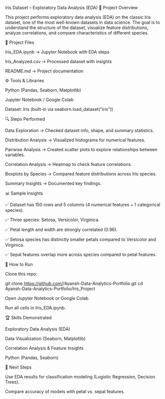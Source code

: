 Iris Dataset – Exploratory Data Analysis (EDA)
📌 Project Overview

This project performs exploratory data analysis (EDA) on the classic Iris dataset, one of the most well-known datasets in data science.
The goal is to understand the structure of the dataset, visualize feature distributions, analyze correlations, and compare characteristics of different species.

📂 Project Files

Iris_EDA.ipynb → Jupyter Notebook with EDA steps

Iris_Analyzed.csv → Processed dataset with insights

README.md → Project documentation

⚙️ Tools & Libraries

Python (Pandas, Seaborn, Matplotlib)

Jupyter Notebook / Google Colab

Dataset: Iris (built-in via seaborn.load_dataset("iris"))

🔍 Steps Performed

Data Exploration → Checked dataset info, shape, and summary statistics.

Distribution Analysis → Visualized histograms for numerical features.

Pairwise Analysis → Created scatter plots to explore relationships between variables.

Correlation Analysis → Heatmap to check feature correlations.

Boxplots by Species → Compared feature distributions across Iris species.

Summary Insights → Documented key findings.

📊 Sample Insights

✅ Dataset has 150 rows and 5 columns (4 numerical features + 1 categorical species).

✅ Three species: Setosa, Versicolor, Virginica.

✅ Petal length and width are strongly correlated (0.96).

✅ Setosa species has distinctly smaller petals compared to Versicolor and Virginica.

✅ Sepal features overlap more across species compared to petal features.

🚀 How to Run

Clone this repo:

git clone https://github.com/<your-username>/Ayansh-Data-Analytics-Portfolio.git
cd Ayansh-Data-Analytics-Portfolio/Iris_Project


Open Jupyter Notebook or Google Colab.

Run all cells in Iris_EDA.ipynb.

🏆 Skills Demonstrated

Exploratory Data Analysis (EDA)

Data Visualization (Seaborn, Matplotlib)

Correlation Analysis & Feature Insights

Python (Pandas, Seaborn)

📌 Next Steps

Use EDA results for classification modeling (Logistic Regression, Decision Trees).

Compare accuracy of models with petal vs. sepal features.

